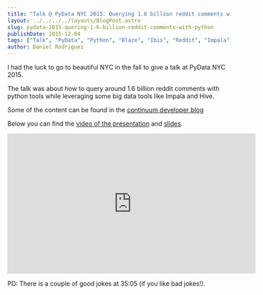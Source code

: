 ```yaml
---
title: "Talk @ PyData NYC 2015: Querying 1.6 billion reddit comments with python"
layout: ../../../../layouts/BlogPost.astro
slug: pydata-2015-quering-1-6-billion-reddit-comments-with-python
publishDate: 2015-12-04
tags: ["Talk", "PyData", "Python", "Blaze", "Ibis", "Reddit", "Impala"]
author: Daniel Rodriguez
---
```


I had the luck to go to beautiful NYC in the fall to give a talk at PyData NYC 2015.

The talk was about how to query around 1.6 billion reddit comments with python tools while leveraging
some big data tools like Impala and Hive.

Some of the content can be found in the [continuum developer blog](https://www.continuum.io/blog/developer-blog/querying-17-billion-reddit-comments-anaconda-platform)

Below you can find the [video of the presentation](https://www.youtube.com/watch?v=8Tzh42mQjrw) and [slides](http://www.slideshare.net/DanielRodriguez459/querying-18-billion-reddit-comments-with-python).

<iframe width="560" height="315" src="https://www.youtube.com/embed/8Tzh42mQjrw" title="YouTube video player" frameborder="0" allow="accelerometer; autoplay; clipboard-write; encrypted-media; gyroscope; picture-in-picture" allowfullscreen></iframe>

PD: There is a couple of good jokes at 35:05 (if you like bad jokes!).
